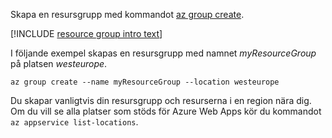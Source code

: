 Skapa en resursgrupp med kommandot [az group create](/cli/azure/group#create).

[!INCLUDE [resource group intro text](resource-group.md)]

I följande exempel skapas en resursgrupp med namnet *myResourceGroup* på platsen *westeurope*.

```azurecli-interactive
az group create --name myResourceGroup --location westeurope
```

Du skapar vanligtvis din resursgrupp och resurserna i en region nära dig. Om du vill se alla platser som stöds för Azure Web Apps kör du kommandot `az appservice list-locations`. 